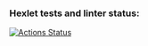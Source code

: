 ### Hexlet tests and linter status:
[![Actions Status](https://github.com/feshykDM/python-project-49/workflows/hexlet-check/badge.svg)](https://github.com/feshykDM/python-project-49/actions)